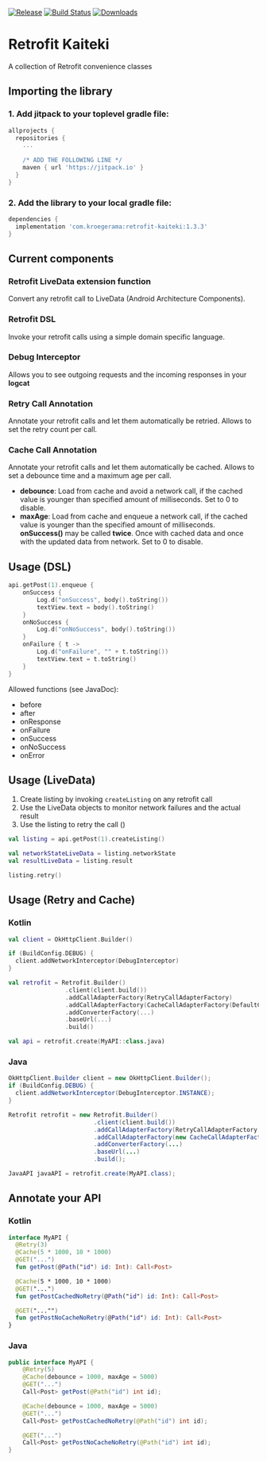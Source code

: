 [![Release](https://jitpack.io/v/kroegerama/retrofit-kaiteki.svg)](https://jitpack.io/#kroegerama/retrofit-kaiteki)
[![Build Status](https://travis-ci.org/kroegerama/retrofit-kaiteki.svg?branch=master)](https://travis-ci.org/kroegerama/retrofit-kaiteki)
[![Downloads](https://jitpack.io/v/kroegerama/retrofit-kaiteki/month.svg)](https://jitpack.io/#kroegerama/retrofit-kaiteki)

# Retrofit Kaiteki
A collection of Retrofit convenience classes

## Importing the library

### 1. Add jitpack to your **toplevel** gradle file:

```gradle
allprojects {
  repositories {
    ...
    
    /* ADD THE FOLLOWING LINE */
    maven { url 'https://jitpack.io' }
  }
}
```

### 2. Add the library to your **local** gradle file:

```gradle
dependencies {
  implementation 'com.kroegerama:retrofit-kaiteki:1.3.3'
}
```

## Current components

### Retrofit LiveData extension function

Convert any retrofit call to LiveData (Android Architecture Components).

### Retrofit DSL

Invoke your retrofit calls using a simple domain specific language.

### Debug Interceptor
Allows you to see outgoing requests and the incoming responses in your **logcat**

### Retry Call Annotation
Annotate your retrofit calls and let them automatically be retried.
Allows to set the retry count per call.

### Cache Call Annotation
Annotate your retrofit calls and let them automatically be cached.
Allows to set a debounce time and a maximum age per call.

- **debounce**: Load from cache and avoid a network call, if the cached value is younger than specified amount of milliseconds. Set to 0 to disable.
- **maxAge**: Load from cache and enqueue a network call, if the cached value is younger than the specified amount of milliseconds. **onSuccess()** may be called **twice**. Once with cached data and once with the updated data from network. Set to 0 to disable.

## Usage (DSL)

```kotlin
api.getPost(1).enqueue {
    onSuccess {
        Log.d("onSuccess", body().toString())
        textView.text = body().toString()
    }
    onNoSuccess {
        Log.d("onNoSuccess", body().toString())
    }
    onFailure { t ->
        Log.d("onFailure", "" + t.toString())
        textView.text = t.toString()
    }
}
```
Allowed functions (see JavaDoc):
* before
* after
* onResponse
* onFailure
* onSuccess
* onNoSuccess
* onError

## Usage (LiveData)

1. Create listing by invoking `createListing` on any retrofit call
2. Use the LiveData objects to monitor network failures and the actual result
3. Use the listing to retry the call ()

```kotlin
val listing = api.getPost(1).createListing()

val networkStateLiveData = listing.networkState
val resultLiveData = listing.result

listing.retry()
```

## Usage (Retry and Cache)

### Kotlin

```kotlin
val client = OkHttpClient.Builder()

if (BuildConfig.DEBUG) {
  client.addNetworkInterceptor(DebugInterceptor)
}

val retrofit = Retrofit.Builder()
                .client(client.build())
                .addCallAdapterFactory(RetryCallAdapterFactory)
                .addCallAdapterFactory(CacheCallAdapterFactory(DefaultCacheHandler(this)))
                .addConverterFactory(...)
                .baseUrl(...)
                .build()

val api = retrofit.create(MyAPI::class.java)
```

### Java

```java
OkHttpClient.Builder client = new OkHttpClient.Builder();
if (BuildConfig.DEBUG) {
  client.addNetworkInterceptor(DebugInterceptor.INSTANCE);
}

Retrofit retrofit = new Retrofit.Builder()
                        .client(client.build())
                        .addCallAdapterFactory(RetryCallAdapterFactory.INSTANCE)
                        .addCallAdapterFactory(new CacheCallAdapterFactory(new DefaultCacheHandler(context, DefaultCacheHandler.DEFAULT_DISK_SIZE, DefaultCacheHandler.DEFAULT_MEM_CACHE_ENTRIES)))
                        .addConverterFactory(...)
                        .baseUrl(...)
                        .build();

JavaAPI javaAPI = retrofit.create(MyAPI.class);
```

## Annotate your API

### Kotlin

```kotlin
interface MyAPI {
  @Retry(3)
  @Cache(5 * 1000, 10 * 1000)
  @GET("...")
  fun getPost(@Path("id") id: Int): Call<Post>

  @Cache(5 * 1000, 10 * 1000)
  @GET("...")
  fun getPostCachedNoRetry(@Path("id") id: Int): Call<Post>

  @GET("..."")
  fun getPostNoCacheNoRetry(@Path("id") id: Int): Call<Post>
}
```

### Java

```java
public interface MyAPI {
    @Retry(5)
    @Cache(debounce = 1000, maxAge = 5000)
    @GET("...")
    Call<Post> getPost(@Path("id") int id);

    @Cache(debounce = 1000, maxAge = 5000)
    @GET("...")
    Call<Post> getPostCachedNoRetry(@Path("id") int id);

    @GET("...")
    Call<Post> getPostNoCacheNoRetry(@Path("id") int id);
}
```
